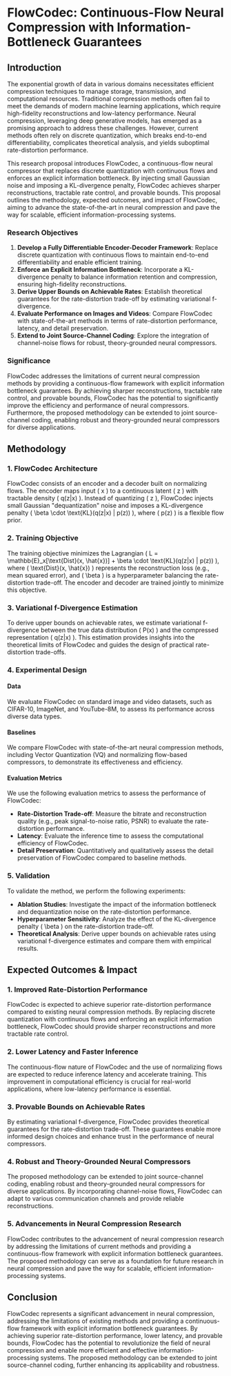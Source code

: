 # FlowCodec: Continuous-Flow Neural Compression with Information-Bottleneck Guarantees

## Introduction

The exponential growth of data in various domains necessitates efficient compression techniques to manage storage, transmission, and computational resources. Traditional compression methods often fail to meet the demands of modern machine learning applications, which require high-fidelity reconstructions and low-latency performance. Neural compression, leveraging deep generative models, has emerged as a promising approach to address these challenges. However, current methods often rely on discrete quantization, which breaks end-to-end differentiability, complicates theoretical analysis, and yields suboptimal rate-distortion performance.

This research proposal introduces FlowCodec, a continuous-flow neural compressor that replaces discrete quantization with continuous flows and enforces an explicit information bottleneck. By injecting small Gaussian noise and imposing a KL-divergence penalty, FlowCodec achieves sharper reconstructions, tractable rate control, and provable bounds. This proposal outlines the methodology, expected outcomes, and impact of FlowCodec, aiming to advance the state-of-the-art in neural compression and pave the way for scalable, efficient information-processing systems.

### Research Objectives

1. **Develop a Fully Differentiable Encoder-Decoder Framework**: Replace discrete quantization with continuous flows to maintain end-to-end differentiability and enable efficient training.
2. **Enforce an Explicit Information Bottleneck**: Incorporate a KL-divergence penalty to balance information retention and compression, ensuring high-fidelity reconstructions.
3. **Derive Upper Bounds on Achievable Rates**: Establish theoretical guarantees for the rate-distortion trade-off by estimating variational f-divergence.
4. **Evaluate Performance on Images and Videos**: Compare FlowCodec with state-of-the-art methods in terms of rate-distortion performance, latency, and detail preservation.
5. **Extend to Joint Source-Channel Coding**: Explore the integration of channel-noise flows for robust, theory-grounded neural compressors.

### Significance

FlowCodec addresses the limitations of current neural compression methods by providing a continuous-flow framework with explicit information bottleneck guarantees. By achieving sharper reconstructions, tractable rate control, and provable bounds, FlowCodec has the potential to significantly improve the efficiency and performance of neural compressors. Furthermore, the proposed methodology can be extended to joint source-channel coding, enabling robust and theory-grounded neural compressors for diverse applications.

## Methodology

### 1. FlowCodec Architecture

FlowCodec consists of an encoder and a decoder built on normalizing flows. The encoder maps input \( x \) to a continuous latent \( z \) with tractable density \( q(z|x) \). Instead of quantizing \( z \), FlowCodec injects small Gaussian "dequantization" noise and imposes a KL-divergence penalty \( \beta \cdot \text{KL}(q(z|x) \| p(z)) \), where \( p(z) \) is a flexible flow prior.

### 2. Training Objective

The training objective minimizes the Lagrangian \( L = \mathbb{E}_x[\text{Dist}(x, \hat{x})] + \beta \cdot \text{KL}(q(z|x) \| p(z)) \), where \( \text{Dist}(x, \hat{x}) \) represents the reconstruction loss (e.g., mean squared error), and \( \beta \) is a hyperparameter balancing the rate-distortion trade-off. The encoder and decoder are trained jointly to minimize this objective.

### 3. Variational f-Divergence Estimation

To derive upper bounds on achievable rates, we estimate variational f-divergence between the true data distribution \( P(x) \) and the compressed representation \( q(z|x) \). This estimation provides insights into the theoretical limits of FlowCodec and guides the design of practical rate-distortion trade-offs.

### 4. Experimental Design

#### Data

We evaluate FlowCodec on standard image and video datasets, such as CIFAR-10, ImageNet, and YouTube-8M, to assess its performance across diverse data types.

#### Baselines

We compare FlowCodec with state-of-the-art neural compression methods, including Vector Quantization (VQ) and normalizing flow-based compressors, to demonstrate its effectiveness and efficiency.

#### Evaluation Metrics

We use the following evaluation metrics to assess the performance of FlowCodec:

- **Rate-Distortion Trade-off**: Measure the bitrate and reconstruction quality (e.g., peak signal-to-noise ratio, PSNR) to evaluate the rate-distortion performance.
- **Latency**: Evaluate the inference time to assess the computational efficiency of FlowCodec.
- **Detail Preservation**: Quantitatively and qualitatively assess the detail preservation of FlowCodec compared to baseline methods.

### 5. Validation

To validate the method, we perform the following experiments:

- **Ablation Studies**: Investigate the impact of the information bottleneck and dequantization noise on the rate-distortion performance.
- **Hyperparameter Sensitivity**: Analyze the effect of the KL-divergence penalty \( \beta \) on the rate-distortion trade-off.
- **Theoretical Analysis**: Derive upper bounds on achievable rates using variational f-divergence estimates and compare them with empirical results.

## Expected Outcomes & Impact

### 1. Improved Rate-Distortion Performance

FlowCodec is expected to achieve superior rate-distortion performance compared to existing neural compression methods. By replacing discrete quantization with continuous flows and enforcing an explicit information bottleneck, FlowCodec should provide sharper reconstructions and more tractable rate control.

### 2. Lower Latency and Faster Inference

The continuous-flow nature of FlowCodec and the use of normalizing flows are expected to reduce inference latency and accelerate training. This improvement in computational efficiency is crucial for real-world applications, where low-latency performance is essential.

### 3. Provable Bounds on Achievable Rates

By estimating variational f-divergence, FlowCodec provides theoretical guarantees for the rate-distortion trade-off. These guarantees enable more informed design choices and enhance trust in the performance of neural compressors.

### 4. Robust and Theory-Grounded Neural Compressors

The proposed methodology can be extended to joint source-channel coding, enabling robust and theory-grounded neural compressors for diverse applications. By incorporating channel-noise flows, FlowCodec can adapt to various communication channels and provide reliable reconstructions.

### 5. Advancements in Neural Compression Research

FlowCodec contributes to the advancement of neural compression research by addressing the limitations of current methods and providing a continuous-flow framework with explicit information bottleneck guarantees. The proposed methodology can serve as a foundation for future research in neural compression and pave the way for scalable, efficient information-processing systems.

## Conclusion

FlowCodec represents a significant advancement in neural compression, addressing the limitations of existing methods and providing a continuous-flow framework with explicit information bottleneck guarantees. By achieving superior rate-distortion performance, lower latency, and provable bounds, FlowCodec has the potential to revolutionize the field of neural compression and enable more efficient and effective information-processing systems. The proposed methodology can be extended to joint source-channel coding, further enhancing its applicability and robustness.